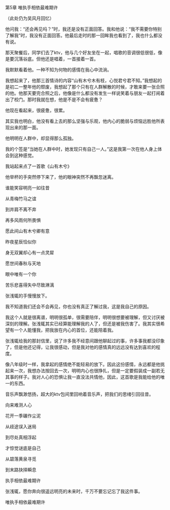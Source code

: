 ﻿第5章 唯执手相依最难期许

（此处仍为吴风月回忆）

他问我：“还会再见吗？”时，我还是没有正面回答。我和他说：“我不需要你特别了解我”时，我没有正面回答。他最后走时的那一回眸我也看到了，我也什么都没有说。

那天聚餐后，同学们去了ktv，他与几个好友坐在一起，唱歌的音调很低很低，像是要沉落谷底。但他还是唱着，一首接着一首。

我默默看着他。一种不知为何物的感情在我心中流淌。

我想起来了，他那三首情诗的内容“山有木兮木有枝，心悦君兮君不知。”我想起的是初二一整年他的颓废，我想起了那个只有在人群解散的时候，才敢来要一张合照的他。他那天要完合照之后，他像是什么都没有发生一样说笑着与朋友一起打闹着出了校门。那时我就在想，他是不是不会有疲惫？

他现在看起来，很疲惫，很累。

其实我也明白，他没有看上去的那么坚强与乐观，他内心的脆弱与烦恼远胜他所表现出来的那一面。

他明明在人群中，却显得那么孤独。

我的个签是“当她在人群中时，她发现只有自己一人。”这是我第一次在他人身上体会到这种感觉。

我站起来点了一首歌《山有木兮》

他举杯的手突然停下来了，他的眼神突然不再飘忽迷离。

谁能笑容明亮一如往昔

从青梅竹马之谊

到并肩不离不弃

再多风雨何所畏惧

愿此间山有木兮卿有意

昨夜星辰恰似你

身无双翼却心有一点灵犀

愿世间春秋与天地

眼中唯有一个你

苦乐悲喜得失中尽致淋漓

张浅辄的手慢慢放下。

我不知道我们还会不会再见，你也没有真正了解过我，这是我自己的原因。

我这个人就是很离谱，明明很孤单，很需要陪伴，明明很想要被理解，但又讨厌被深刻的理解。张浅辄其实已经算能理解我的人了，但还是被我伤害了。我其实很希望有一个人能懂我，把我放在内心的首位，还能陪着我。

张浅辄给我的那封信里，说了许多我不经意间跟他聊起过的事，许多事我都没印象了，但是他还记得，让我很感动，但是我对他的感情真的远远没有达到喜欢的程度。

像八年级时一样，我拿起的感情绝不能轻易的放下。因此这份感情，永远都是他挑起来一次，我想办法按回去一次，明明内心也很挣扎，但是一定要假装成一副若无其事的样子。我对人心的恐惧让我一直没法共情他，因此，这首歌是我能给他的唯一的东西。

音乐声飘渺悠扬，超大的ktv包间里回响着音乐声，把我们的思绪引回往昔。

向来难测人心

花开一季碾作尘泥

从歧途误入迷局

到尽处真相浮起

才惊觉谜底是自己

从碧落黄泉寻觅

到末路抉择瞬息

执手相依最难期许

张浅辄，愿你奔向很遥远明亮的未来时，千万不要忘记忘了我这件事。

唯执手相依最难期许

